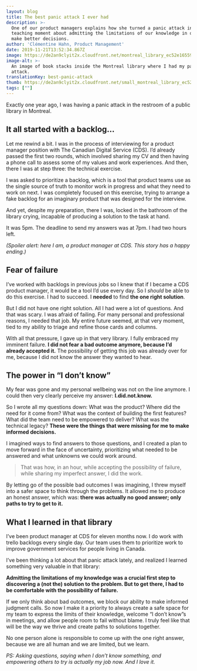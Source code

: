 ```yaml
---
layout: blog
title: The best panic attack I ever had
description: >-
  One of our product managers explains how she turned a panic attack into a
  teaching moment about admitting the limitations of our knowledge in order to
  make better decisions.
author: 'Clémentine Hahn, Product Management'
date: 2019-11-21T13:52:34.867Z
image: https://de2an9clyit2x.cloudfront.net/montreal_library_ec52e16559.jpg
image-alt: >-
  An image of book stacks inside the Montreal library where I had my panic
  attack.
translationKey: best-panic-attack
thumb: https://de2an9clyit2x.cloudfront.net/small_montreal_library_ec52e16559.jpg
tags: [""]
---
```

Exactly one year ago, I was having a panic attack in the restroom of a public library in Montreal.

## It all started with a backlog...
Let me rewind a bit. I was in the process of interviewing for a product manager position with The Canadian Digital Service (CDS). I’d already passed the first two rounds, which involved sharing my CV and then having a phone call to assess some of my values and work experiences. And then, there I was at step three: the technical exercise.

I was asked to prioritize a backlog, which is a tool that product teams use as the single source of truth to monitor work in progress and what they need to work on next. I was completely focused on this exercise, trying to arrange a fake backlog for an imaginary product that was designed for the interview.

And yet, despite my preparation, there I was, locked in the bathroom of the library crying, incapable of producing a solution to the task at hand.

It was 5pm. The deadline to send my answers was at 7pm. I had two hours left.

*(Spoiler alert: here I am, a product manager at CDS. This story has a happy ending.)*

## Fear of failure
I’ve worked with backlogs in previous jobs so I knew that if I became a CDS product manager, it would be a tool I’d use every day. So I *should* be able to do this exercise. I had to succeed. I **needed** to find **the one right solution**.

But I did not have one right solution. All I had were a lot of questions. And that was scary. I was afraid of failing. For many personal and professional reasons, I needed that job. My entire future seemed, at that very moment, tied to my ability to triage and refine those cards and columns.

With all that pressure, I gave up in that very library. I fully embraced my imminent failure. **I did not fear a bad outcome anymore, because I’d already accepted it.** The possibility of getting this job was already over for me, because I did not know the answer they wanted to hear.

## The power in “I don’t know”

My fear was gone and my personal wellbeing was not on the line anymore. I could then very clearly perceive my answer:  **I.did.not.know.**

So I wrote all my questions down: What was the product? Where did the need for it come from? What was the context of building the first features? What did the team need to be empowered to deliver? What was the technical legacy? **These were the things that were missing for me to make informed decisions.**

I imagined ways to find answers to those questions, and I created a plan to move forward in the face of uncertainty, prioritizing what needed to be answered and what unknowns we could work around.

> That was how, in an hour, while accepting the possibility of failure, while sharing my imperfect answer, I did the work.

By letting go of the possible bad outcomes I was imagining, I threw myself into a safer space to think through the problems. It allowed me to produce an honest answer, which was: **there was actually no good answer; only paths to try to get to it.**

## What I learned in that library

I’ve been product manager at CDS for eleven months now. I do work with trello backlogs every single day. Our team uses them to prioritize work to improve government services for people living in Canada.

I’ve been thinking a lot about that panic attack lately, and realized I learned something very valuable in that library:

**Admitting the limitations of my knowledge was a crucial first step to discovering a (not the) solution to the problem. But to get there, I had to be comfortable with the possibility of failure.**

If we only think about bad outcomes, we block our ability to make informed judgment calls. So now I make it a priority to always create a safe space for my team to express the limits of their knowledge, welcome “I don’t know”s in meetings, and allow people room to fail without blame. I truly feel like that will be the way we thrive and create paths to solutions together.

No one person alone is responsible to come up with the one right answer, because we are all human and we are limited, but we learn.

_PS:  Asking questions, saying when I don’t know something, and empowering others to try is actually my job now. And I love it._

